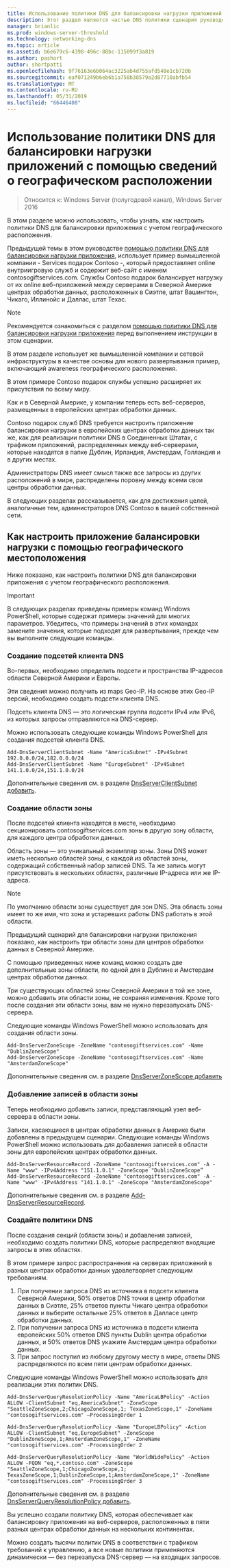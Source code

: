 ```yaml
---
title: Использование политики DNS для балансировки нагрузки приложений с помощью сведений о географическом расположении
description: Этот раздел является частью DNS политики сценария руководство для Windows Server 2016
manager: brianlic
ms.prod: windows-server-threshold
ms.technology: networking-dns
ms.topic: article
ms.assetid: b6e679c6-4398-496c-88bc-115099f3a819
ms.author: pashort
author: shortpatti
ms.openlocfilehash: 9f76163e6b064ac3225ab4d755afd548e1cb720b
ms.sourcegitcommit: eaf071249b6eb6b1a758b38579a2d87710abfb54
ms.translationtype: MT
ms.contentlocale: ru-RU
ms.lasthandoff: 05/31/2019
ms.locfileid: "66446408"
---
```

# <a name="use-dns-policy-for-application-load-balancing-with-geo-location-awareness"></a>Использование политики DNS для балансировки нагрузки приложений с помощью сведений о географическом расположении

>Относится к: Windows Server (полугодовой канал), Windows Server 2016

В этом разделе можно использовать, чтобы узнать, как настроить политики DNS для балансировки приложения с учетом географического расположения.

Предыдущей темы в этом руководстве [помощью политики DNS для балансировки нагрузки приложения](https://technet.microsoft.com/windows-server-docs/networking/dns/deploy/app-lb), использует пример вымышленной компании - Services подарок Contoso -, который предоставляет online внутриигровую служб и содержит веб-сайт с именем contosogiftservices.com. Службы Contoso подарок балансирует нагрузку от их online веб-приложений между серверами в Северной Америке центрах обработки данных, расположенных в Сиэтле, штат Вашингтон, Чикаго, Иллинойс и Даллас, штат Техас.

>[!NOTE]
>Рекомендуется ознакомиться с разделом [помощью политики DNS для балансировки нагрузки приложения](https://technet.microsoft.com/windows-server-docs/networking/dns/deploy/app-lb) перед выполнением инструкции в этом сценарии.

В этом разделе использует же вымышленной компании и сетевой инфраструктуры в качестве основы для нового развертывания пример, включающий awareness географического расположения.

В этом примере Contoso подарок службы успешно расширяет их присутствия по всему миру.

Как и в Северной Америке, у компании теперь есть веб-серверов, размещенных в европейских центрах обработки данных.

Contoso подарок служб DNS требуется настроить приложение балансировки нагрузки в европейских центрах обработки данных так же, как для реализации политики DNS в Соединенных Штатах, с трафиком приложений, распределенных между веб-серверами, которые находятся в папке Дублин, Ирландия, Амстердам, Голландия и в других местах.

Администраторы DNS имеет смысл также все запросы из других расположений в мире, распределены поровну между всеми свои центры обработки данных.

В следующих разделах рассказывается, как для достижения целей, аналогичные тем, администраторов DNS Contoso в вашей собственной сети.

## <a name="how-to-configure-application-load-balancing-with-geo-location-awareness"></a>Как настроить приложение балансировки нагрузки с помощью географического местоположения

Ниже показано, как настроить политики DNS для балансировки приложения с учетом географического расположения.

>[!IMPORTANT]
>В следующих разделах приведены примеры команд Windows PowerShell, которые содержат примеры значений для многих параметров. Убедитесь, что примеры значений в этих командах замените значения, которые подходят для развертывания, прежде чем вы выполните следующие команды.

### <a name="bkmk_clientsubnets"></a>Создание подсетей клиента DNS

Во-первых, необходимо определить подсети и пространства IP-адресов области Северной Америки и Европы.

Эти сведения можно получить из maps Geo-IP. На основе этих Geo-IP версий, необходимо создать подсети клиента DNS.

Подсеть клиента DNS — это логическая группа подсети IPv4 или IPv6, из которых запросы отправляются на DNS-сервер.

Можно использовать следующие команды Windows PowerShell для создания подсетей клиента DNS. 

    
    Add-DnsServerClientSubnet -Name "AmericaSubnet" -IPv4Subnet 192.0.0.0/24,182.0.0.0/24
    Add-DnsServerClientSubnet -Name "EuropeSubnet" -IPv4Subnet 141.1.0.0/24,151.1.0.0/24
    
Дополнительные сведения см. в разделе [DnsServerClientSubnet добавить](https://docs.microsoft.com/powershell/module/dnsserver/add-dnsserverclientsubnet?view=win10-ps).

### <a name="bkmk_zscopes2"></a>Создание области зоны

После подсетей клиента находятся в месте, необходимо секционировать contosogiftservices.com зоны в другую зону области, для каждого центра обработки данных.

Область зоны — это уникальный экземпляр зоны. Зоны DNS может иметь несколько областей зоны, с каждой из областей зоны, содержащий собственный набор записей DNS. Та же запись могут присутствовать в нескольких областях, различные IP-адреса или же IP-адреса.

>[!NOTE]
>По умолчанию области зоны существует для зон DNS. Эта область зоны имеет то же имя, что зона и устаревших работы DNS работать в этой области.

Предыдущий сценарий для балансировки нагрузки приложения показано, как настроить три области зоны для центров обработки данных в Северной Америке.

С помощью приведенных ниже команд можно создать две дополнительные зоны области, по одной для в Дублине и Амстердам центрах обработки данных. 

Три существующих областей зоны Северной Америки в той же зоне, можно добавить эти области зоны, не сохраняя изменения. Кроме того после создания эти области зоны, вам не нужно перезапускать DNS-сервера.

Следующие команды Windows PowerShell можно использовать для создания области зоны.

    
    Add-DnsServerZoneScope -ZoneName "contosogiftservices.com" -Name "DublinZoneScope"
    Add-DnsServerZoneScope -ZoneName "contosogiftservices.com" -Name "AmsterdamZoneScope"
    

Дополнительные сведения см. в разделе [DnsServerZoneScope добавить](https://docs.microsoft.com/powershell/module/dnsserver/add-dnsserverzonescope?view=win10-ps)

### <a name="bkmk_records2"></a>Добавление записей в области зоны

Теперь необходимо добавить записи, представляющий узел веб-сервера в области зоны.

Записи, касающиеся в центрах обработки данных в Америке были добавлены в предыдущем сценарии. Следующие команды Windows PowerShell можно использовать для добавления записей в области зоны для европейских центрах обработки данных.
 
    
    Add-DnsServerResourceRecord -ZoneName "contosogiftservices.com" -A -Name "www" -IPv4Address "151.1.0.1" -ZoneScope "DublinZoneScope”
    Add-DnsServerResourceRecord -ZoneName "contosogiftservices.com" -A -Name "www" -IPv4Address "141.1.0.1" -ZoneScope "AmsterdamZoneScope"
    

Дополнительные сведения см. в разделе [Add-DnsServerResourceRecord](https://docs.microsoft.com/powershell/module/dnsserver/add-dnsserverresourcerecord?view=win10-ps).

### <a name="bkmk_policies2"></a>Создайте политики DNS

После создания секций (области зоны) и добавления записей, необходимо создать политики DNS, которые распределяют входящие запросы в этих областях.

В этом примере запрос распространения на серверах приложений в разных центрах обработки данных удовлетворяет следующим требованиям.

1. При получении запроса DNS из источника в подсети клиента Северной Америки, 50% ответов DNS точки в центр обработки данных в Сиэтле, 25% ответов пункты Чикаго центра обработки данных и выберите остальные 25% ответов в Далласе центр обработки данных.
2. При получении запроса DNS из источника в подсети клиента европейских 50% ответов DNS пункты Dublin центра обработки данных, и 50% ответов DNS укажите Амстердам центра обработки данных.
3. При запрос поступил из любому другому месту в мире, ответы DNS распределяются по всем пяти центрам обработки данных.

Следующие команды Windows PowerShell можно использовать для реализации этих политик DNS.

    
    Add-DnsServerQueryResolutionPolicy -Name "AmericaLBPolicy" -Action ALLOW -ClientSubnet "eq,AmericaSubnet" -ZoneScope "SeattleZoneScope,2;ChicagoZoneScope,1; TexasZoneScope,1" -ZoneName "contosogiftservices.com" –ProcessingOrder 1
    
    Add-DnsServerQueryResolutionPolicy -Name "EuropeLBPolicy" -Action ALLOW -ClientSubnet "eq,EuropeSubnet" -ZoneScope "DublinZoneScope,1;AmsterdamZoneScope,1" -ZoneName "contosogiftservices.com" -ProcessingOrder 2
    
    Add-DnsServerQueryResolutionPolicy -Name "WorldWidePolicy" -Action ALLOW -FQDN "eq,*.contoso.com" -ZoneScope "SeattleZoneScope,1;ChicagoZoneScope,1; TexasZoneScope,1;DublinZoneScope,1;AmsterdamZoneScope,1" -ZoneName "contosogiftservices.com" -ProcessingOrder 3
    
    

Дополнительные сведения см. в разделе [DnsServerQueryResolutionPolicy добавить](https://docs.microsoft.com/powershell/module/dnsserver/add-dnsserverqueryresolutionpolicy?view=win10-ps).

Вы успешно создали политику DNS, которая обеспечивает как балансировку приложения на веб-серверов, расположенных в пяти разных центрах обработки данных на нескольких континентах.

Можно создать тысячи политик DNS в соответствии с трафиком требований к управлению, а все новые политики применяются динамически — без перезапуска DNS-сервер — на входящих запросов.
